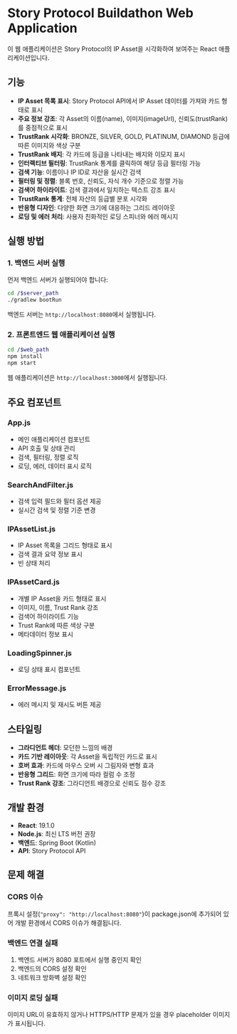 # Story Protocol Buildathon Web Application

이 웹 애플리케이션은 Story Protocol의 IP Asset을 시각화하여 보여주는 React 애플리케이션입니다.

## 기능

- **IP Asset 목록 표시**: Story Protocol API에서 IP Asset 데이터를 가져와 카드 형태로 표시
- **주요 정보 강조**: 각 Asset의 이름(name), 이미지(imageUrl), 신뢰도(trustRank)를 중점적으로 표시
- **TrustRank 시각화**: BRONZE, SILVER, GOLD, PLATINUM, DIAMOND 등급에 따른 이미지와 색상 구분
- **TrustRank 배지**: 각 카드에 등급을 나타내는 배지와 이모지 표시
- **인터랙티브 필터링**: TrustRank 통계를 클릭하여 해당 등급 필터링 가능
- **검색 기능**: 이름이나 IP ID로 자산을 실시간 검색
- **필터링 및 정렬**: 블록 번호, 신뢰도, 자식 개수 기준으로 정렬 가능
- **검색어 하이라이트**: 검색 결과에서 일치하는 텍스트 강조 표시
- **TrustRank 통계**: 전체 자산의 등급별 분포 시각화
- **반응형 디자인**: 다양한 화면 크기에 대응하는 그리드 레이아웃
- **로딩 및 에러 처리**: 사용자 친화적인 로딩 스피너와 에러 메시지

## 실행 방법

### 1. 백엔드 서버 실행

먼저 백엔드 서버가 실행되어야 합니다:

```bash
cd /$server_path
./gradlew bootRun
```

백엔드 서버는 `http://localhost:8080`에서 실행됩니다.

### 2. 프론트엔드 웹 애플리케이션 실행

```bash
cd /$web_path
npm install
npm start
```

웹 애플리케이션은 `http://localhost:3000`에서 실행됩니다.

## 주요 컴포넌트

### App.js
- 메인 애플리케이션 컴포넌트
- API 호출 및 상태 관리
- 검색, 필터링, 정렬 로직
- 로딩, 에러, 데이터 표시 로직

### SearchAndFilter.js
- 검색 입력 필드와 필터 옵션 제공
- 실시간 검색 및 정렬 기준 변경

### IPAssetList.js
- IP Asset 목록을 그리드 형태로 표시
- 검색 결과 요약 정보 표시
- 빈 상태 처리

### IPAssetCard.js
- 개별 IP Asset을 카드 형태로 표시
- 이미지, 이름, Trust Rank 강조
- 검색어 하이라이트 기능
- Trust Rank에 따른 색상 구분
- 메타데이터 정보 표시

### LoadingSpinner.js
- 로딩 상태 표시 컴포넌트

### ErrorMessage.js
- 에러 메시지 및 재시도 버튼 제공

## 스타일링

- **그라디언트 헤더**: 모던한 느낌의 배경
- **카드 기반 레이아웃**: 각 Asset을 독립적인 카드로 표시
- **호버 효과**: 카드에 마우스 오버 시 그림자와 변형 효과
- **반응형 그리드**: 화면 크기에 따라 컬럼 수 조정
- **Trust Rank 강조**: 그라디언트 배경으로 신뢰도 점수 강조

## 개발 환경

- **React**: 19.1.0
- **Node.js**: 최신 LTS 버전 권장
- **백엔드**: Spring Boot (Kotlin)
- **API**: Story Protocol API

## 문제 해결

### CORS 이슈
프록시 설정(`"proxy": "http://localhost:8080"`)이 package.json에 추가되어 있어 개발 환경에서 CORS 이슈가 해결됩니다.

### 백엔드 연결 실패
1. 백엔드 서버가 8080 포트에서 실행 중인지 확인
2. 백엔드의 CORS 설정 확인
3. 네트워크 방화벽 설정 확인

### 이미지 로딩 실패
이미지 URL이 유효하지 않거나 HTTPS/HTTP 문제가 있을 경우 placeholder 이미지가 표시됩니다.
